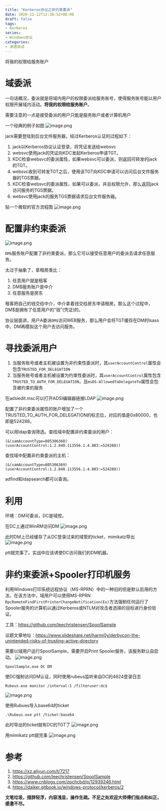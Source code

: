 ```yaml
---
title: "Kerberos协议之非约束委派"
date: 2020-12-12T12:38:52+08:00
draft: false
tags:
- Kerberos
series:
- Windows协议
categories:
- 渗透测试
---
```


将我的权限给服务账户
<!--more-->
# 域委派
一句话概况，委派就是将域内用户的权限委派给服务账号，使得服务账号能以用户权限开展域内活动。**将我的权限给服务账户**。

需要注意的一点是接受委派的用户只能是服务账户或者计算机用户

一个经典的例子如图
![image.png](https://qiita-image-store.s3.ap-northeast-1.amazonaws.com/0/593424/1cc6f0a0-f0bb-a1f4-5263-bca883774e70.png)

jack需要登陆到后台文件服务器，经过Kerberos认证的过程如下：

1. jack以Kerberos协议认证登录，将凭证发送给websvc
2. websvc使用jack的凭证向KDC发起Kerberos申请TGT。
3. KDC检查websvc的委派属性，如果websvc可以委派，则返回可转发的jack的TGT。
4. websvc收到可转发TGT之后，使用该TGT向KDC申请可以访问后台文件服务器的TGS票据。
5. KDC检查websvc的委派属性，如果可以委派，并且权限允许，那么返回jack访问服务的TGS票据。
6. websvc使用jack的服务TGS票据请求后台文件服务器。

贴一个微软的官方流程图
![image.png](https://qiita-image-store.s3.ap-northeast-1.amazonaws.com/0/593424/07eb20a1-2424-e22a-6a39-a64f110f4023.png)


# 配置非约束委派

![image.png](https://qiita-image-store.s3.ap-northeast-1.amazonaws.com/0/593424/84ba30f9-91ab-65eb-9122-8f9a1400fe39.png)

`DM$`服务账户配置了非约束委派，那么它可以接受任意用户的委派去请求任意服务。

太过于抽象了，拿租房类比：

1. 任意用户就是租客
2. DM$服务账户是中介
3. 任意服务是房东

租客把自己的钱交给中介，中介拿着钱交给房东申请租房。那么这个过程中，DM$是拥有了任意用户的"钱"(凭证)的。

协议层面讲，用户A委派`DM$`访问WEB服务，那么用户会将TGT缓存在DM的lsass中，DM再模拟这个用户去访问服务。

# 寻找委派用户
1. 当服务账号或者主机被设置为非约束性委派时，其`userAccountControl`属性会包含`TRUSTED_FOR_DELEGATION`
2. 当服务账号或者主机被设置为约束性委派时，其`userAccountControl`属性包含`TRUSTED_TO_AUTH_FOR_DELEGATION`，且`msDS-AllowedToDelegateTo`属性会包含被约束的服务

在adsiedit.msc可以打开ADSI编辑器链接LDAP
![image.png](https://qiita-image-store.s3.ap-northeast-1.amazonaws.com/0/593424/9016f704-1fa8-da1c-b053-251572f6b764.png)

配置了非约束委派属性的账户增加了一个TRUSTED_TO_AUTH_FOR_DELEGATION的标志位，对应的值是0x80000，也即是524288。

可以用ldap查询筛选。查找域中配置非约束委派的用户：

```
(&(samAccountType=805306368)(userAccountControl:1.2.840.113556.1.4.803:=524288))
```
查找域中配置非约束委派的主机：

```
(&(samAccountType=805306369)(userAccountControl:1.2.840.113556.1.4.803:=524288))
```

adfind和ldapsearch都可以查询。

# 利用
环境：DM可委派，DC是域控。

在DC上通过WinRM访问DM
![image.png](https://qiita-image-store.s3.ap-northeast-1.amazonaws.com/0/593424/cf01cf63-b139-53c0-5d74-fef2c99ce755.png)

此时DM上已经缓存了从DC登录过来的域管的ticket，mimikatz导出
![image.png](https://qiita-image-store.s3.ap-northeast-1.amazonaws.com/0/593424/2d794f8b-1ff0-0d92-f11e-7e590fb9848f.png)

ptt就完事了。实战中应该诱使DC访问我们的DM机器。

# 非约束委派+Spooler打印机服务
利用Windows打印系统远程协议（MS-RPRN）中的一种旧的但是默认启用的方法，在该方法中，域用户可以使用MS-RPRN `RpcRemoteFindFirstPrinterChangeNotification(Ex)`方法强制任何运行了Spooler服务的计算机以通过Kerberos或NTLM对攻击者选择的目标进行身份验证。

工具：https://github.com/leechristensen/SpoolSample

议题文章地址：https://www.slideshare.net/harmj0y/derbycon-the-unintended-risks-of-trusting-active-directory

需要以域用户运行SpoolSample，需要开启Print Spooler服务，该服务默认自启动。
![image.png](https://qiita-image-store.s3.ap-northeast-1.amazonaws.com/0/593424/53f86e04-f7cf-95a9-7a55-dbe3e82a8e79.png)

```
SpoolSample.exe DC DM
```
使DC强制访问DM认证，同时使用rubeus监听来自DC的4624登录日志

```
Rubeus.exe monitor /interval:1 /filteruser:dc$
```

![image.png](https://qiita-image-store.s3.ap-northeast-1.amazonaws.com/0/593424/15ba6f30-6c3d-a7f3-f441-f38f0a3a23b4.png)

使用Rubues导入base64的ticket

```
.\Rubeus.exe ptt /ticket:base64
```

此时导出的ticket就有DC的TGT了
![image.png](https://qiita-image-store.s3.ap-northeast-1.amazonaws.com/0/593424/f9ea712c-b722-c16f-180d-444733f1d322.png)

用mimikatz ptt就完事
![image.png](https://qiita-image-store.s3.ap-northeast-1.amazonaws.com/0/593424/5762ef23-682c-20a5-9836-4eef8567d7a2.png)

# 参考
1. https://xz.aliyun.com/t/7217
2. https://github.com/leechristensen/SpoolSample
3. https://www.cnblogs.com/zpchcbd/p/12939246.html
4. https://daiker.gitbook.io/windows-protocol/kerberos/2


**文笔垃圾，措辞轻浮，内容浅显，操作生疏。不足之处欢迎大师傅们指点和纠正，感激不尽。**